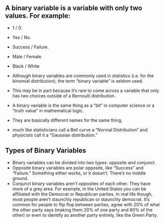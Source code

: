 ## A binary variable is a variable with only two values. For example:
* 1 / 0.
* Yes / No.
* Success / Failure.
* Male / Female.
* Black / White

* Although binary variables are commonly used in statistics (i.e. for the binomial distribution), the term “binary variable” is seldom used. 
* This may be in part because it’s rare to come across a variable that only has two choices outside of a Bernoulli distribution.

* A binary variable is the same thing as a “bit” in computer science or a “truth value” in mathematical logic. 
* They are basically different names for the same thing, 
* much like statisticians call a Bell curve a “Normal Distribution” and physicists call it a “Gaussian distribution.”

## Types of Binary Variables
* Binary variables can be divided into two types: opposite and conjunct.
* Opposite binary variables are polar opposite, like “Success” and “Failure.” Something either works, or it doesn’t. There’s no middle ground.
* Conjunct binary variables aren’t opposites of each other. They have more of a grey area. 
For example, in the United States you can be affiliated with the Democrat or Republican parties. In real life though, most people aren’t staunchly republican or staunchly democrat. It’s common for people to flip flop between parties, agree with 20% of what the other party says (making them 20% of one party and 80% of the other) or even to identify as another party entirely, like the Green Party.
